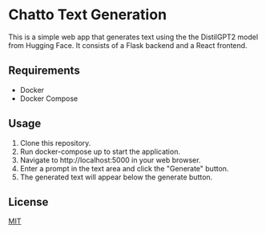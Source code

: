 # Chatto Text Generation

This is a simple web app that generates text using the the DistilGPT2 model from Hugging Face. It consists of a Flask backend and a React frontend.

## Requirements

* Docker
* Docker Compose

## Usage

1. Clone this repository.
2. Run docker-compose up to start the application.
3. Navigate to http://localhost:5000 in your web browser.
4. Enter a prompt in the text area and click the "Generate" button.
5. The generated text will appear below the generate button.

## License

[MIT](https://choosealicense.com/licenses/mit/)